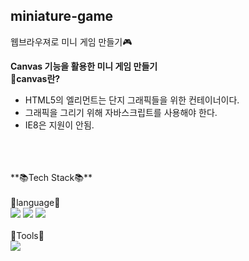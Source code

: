 ## miniature-game
웹브라우져로 미니 게임 만들기🎮

**Canvas 기능을 활용한 미니 게임 만들기**
<br>
**🤔canvas란?**
- HTML5의 <canvas>엘리먼트는 단지 그래픽들을 위한 컨테이너이다.<br>
- 그래픽을 그리기 위해 자바스크립트를 사용해야 한다.<br>
- IE8은 지원이 안됨.<br>
<br>
<br>
<br>
**📚Tech Stack📚**
<br>
<br>
🎇language🎇
<div>
	<img src="https://img.shields.io/badge/JavaScript-F7DF1E?style=flat&logo=JavaScript&logoColor=white" />
	<img src="https://img.shields.io/badge/HTML5-E34F26?style=flat&logo=HTML5&logoColor=white" />
	<img src="https://img.shields.io/badge/CSS3-1572B6?style=flat&logo=CSS3&logoColor=white" />
</div>
<br>
🎇Tools🎇
<div>
	<img src="https://img.shields.io/badge/Visual Studio Code-007ACC?style=flat&logo=Visual Studio Code&logoColor=white" />
</div>

